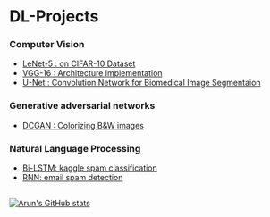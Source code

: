 # DL-Projects

### Computer Vision

* [LeNet-5 : on CIFAR-10 Dataset](https://github.com/ArunPalaniappan/DL-Projects/tree/main/CV/LeNet-5)
* [VGG-16 : Architecture Implementation](https://github.com/ArunPalaniappan/DL-Projects/tree/main/CV/VGG-16)
* [U-Net : Convolution Network for Biomedical Image Segmentaion](https://github.com/ArunPalaniappan/DL-Projects/tree/main/CV/U-Net)

### Generative adversarial networks

* [DCGAN : Colorizing B&W images](https://github.com/ArunPalaniappan/DL-Projects/tree/main/GANs/DCGAN)

### Natural Language Processing

* [Bi-LSTM: kaggle spam classification](https://github.com/ArunPalaniappan/DL-Projects/tree/main/NLP/Bi-LSTM)
* [RNN: email spam detection](https://github.com/ArunPalaniappan/DL-Projects/tree/main/NLP/RNN)
  
##
[![Arun's GitHub stats](https://github-readme-stats.vercel.app/api?username=ArunPalaniappan&show_icons=true&theme=tokyonight&count_private=true&hide=stars,prs,issues,contribs)](https://github.com/ArunPalaniappan/github-readme-stats)
